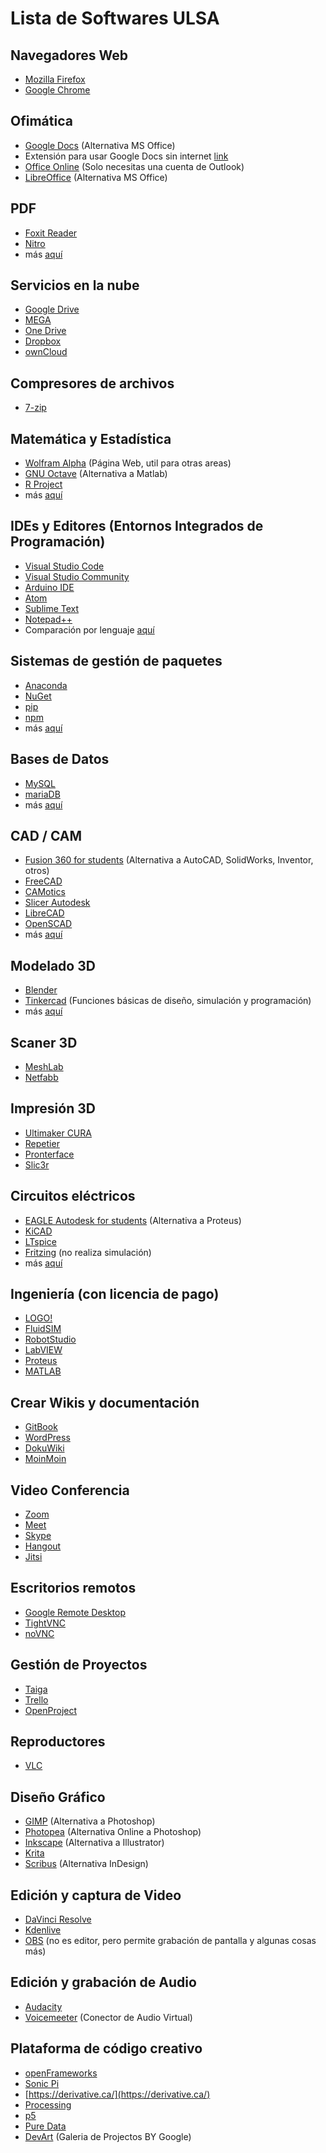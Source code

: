# Lista de Softwares ULSA

## Navegadores Web
- [Mozilla Firefox](https://www.mozilla.org/en-US/firefox/new/)
- [Google Chrome](https://www.google.com/chrome/)

## Ofimática
- [Google Docs](https://www.google.com/docs/about/) (Alternativa MS Office)
- Extensión para usar Google Docs sin internet [link](https://chrome.google.com/webstore/detail/google-docs-offline/ghbmnnjooekpmoecnnnilnnbdlolhkhi)
- [Office Online](https://www.office.com/) (Solo necesitas una cuenta de Outlook)
- [LibreOffice](https://www.libreoffice.org/) (Alternativa MS Office)

## PDF
- [Foxit Reader](https://www.foxitsoftware.com/pdf-reader/)
- [Nitro](https://www.gonitro.com/es/)
- más [aquí](https://en.wikipedia.org/wiki/List_of_PDF_software)

## Servicios en la nube
- [Google Drive](https://www.google.com/drive/download/)
- [MEGA](https://mega.nz/)
- [One Drive](https://onedrive.live.com/)
- [Dropbox](https://www.dropbox.com/)
- [ownCloud](https://owncloud.org/)

## Compresores de archivos
- [7-zip](https://www.7-zip.org/)

## Matemática y Estadística
- [Wolfram Alpha](https://www.wolframalpha.com/) (Página Web, util para otras areas)
- [GNU Octave](https://www.gnu.org/software/octave/) (Alternativa a Matlab)
- [R Project](https://www.r-project.org/)
- más [aquí](https://en.wikipedia.org/wiki/List_of_open-source_software_for_mathematics)

## IDEs y Editores (Entornos Integrados de Programación)
- [Visual Studio Code](https://code.visualstudio.com/)
- [Visual Studio Community](https://visualstudio.microsoft.com/es/vs/community)
- [Arduino IDE](https://www.arduino.cc/en/main/software)
- [Atom](https://atom.io/)
- [Sublime Text](https://www.sublimetext.com/)
- [Notepad++](https://notepad-plus-plus.org/downloads/)
- Comparación por lenguaje [aquí](https://en.wikipedia.org/wiki/Comparison_of_integrated_development_environments)

## Sistemas de gestión de paquetes
- [Anaconda](https://www.anaconda.com/)
- [NuGet](https://www.nuget.org/)
- [pip](https://pypi.org/project/pip/)
- [npm](https://www.npmjs.com/)
- más [aquí](https://en.wikipedia.org/wiki/List_of_software_package_management_systems)

## Bases de Datos
- [MySQL](https://www.mysql.com/)
- [mariaDB](https://mariadb.org/)
- más [aquí](https://en.wikipedia.org/wiki/List_of_relational_database_management_systems)

## CAD / CAM
- [Fusion 360 for students](https://www.autodesk.com/products/fusion-360/students-teachers-educators) (Alternativa a AutoCAD, SolidWorks, Inventor, otros)
- [FreeCAD](https://www.freecadweb.org/)
- [CAMotics](https://camotics.org/)
- [Slicer Autodesk](https://apps.autodesk.com/FUSION/en/Detail/Index?id=8699194120463301363&os=Win64&appLang=en)
- [LibreCAD](https://librecad.org/)
- [OpenSCAD](https://www.openscad.org/)
- más [aquí](https://en.wikipedia.org/wiki/Comparison_of_computer-aided_design_software)

## Modelado 3D
- [Blender](https://www.blender.org/)
- [Tinkercad](https://www.tinkercad.com/) (Funciones básicas de diseño, simulación y programación)
- más [aquí](https://en.wikipedia.org/wiki/List_of_3D_modeling_software)

## Scaner 3D
- [MeshLab](http://www.meshlab.net/#)
- [Netfabb](https://apps.autodesk.com/FUSION/en/Detail/Index?id=249070194383670344&appLang=en&os=Win64)

## Impresión 3D
- [Ultimaker CURA](https://ultimaker.com/software/ultimaker-cura)
- [Repetier](https://www.repetier.com/)
- [Pronterface](https://www.pronterface.com/)
- [Slic3r](https://slic3r.org/)

## Circuitos eléctricos
- [EAGLE Autodesk for students](https://www.autodesk.com/education/free-software/eagle) (Alternativa a Proteus)
- [KiCAD](https://www.kicad-pcb.org/)
- [LTspice](https://www.analog.com/en/design-center/design-tools-and-calculators/ltspice-simulator.html)
- [Fritzing](https://fritzing.org/home/) (no realiza simulación)
- más [aquí](https://en.wikipedia.org/wiki/Comparison_of_EDA_software)

## Ingeniería (con licencia de pago)
- [LOGO!](https://new.siemens.com/global/en/products/automation/systems/industrial/plc/logo/logo-software.html)
- [FluidSIM](https://www.festo-didactic.com/int-en/learning-systems/software-e-learning/fluidsim/fluidsim-5.htm)
- [RobotStudio](https://new.abb.com/products/robotics/robotstudio)
- [LabVIEW](https://www.ni.com/es-es/shop/labview.html)
- [Proteus](https://www.labcenter.com/)
- [MATLAB](https://www.mathworks.com/products/matlab.html)

## Crear Wikis y documentación
- [GitBook](https://www.gitbook.com/)
- [WordPress](https://wordpress.org/)
- [DokuWiki](https://www.dokuwiki.org/dokuwiki)
- [MoinMoin](http://moinmo.in/)

## Video Conferencia
- [Zoom](https://zoom.us/)
- [Meet](https://meet.google.com/)
- [Skype](https://www.skype.com/en/)
- [Hangout](https://hangouts.google.com/)
- [Jitsi](https://jitsi.org/)

## Escritorios remotos
- [Google Remote Desktop](https://remotedesktop.google.com/)
- [TightVNC](https://www.tightvnc.com/)
- [noVNC](https://novnc.com/info.html)

## Gestión de Proyectos
- [Taiga](https://taiga.io/) 
- [Trello](https://trello.com/)
- [OpenProject](https://www.openproject.org/)

## Reproductores
- [VLC](https://www.videolan.org/)

## Diseño Gráfico
- [GIMP](https://www.gimp.org/) (Alternativa a Photoshop)
- [Photopea](https://www.photopea.com/) (Alternativa Online a Photoshop)
- [Inkscape](https://inkscape.org/) (Alternativa a Illustrator)
- [Krita](https://krita.org/en/)
- [Scribus](https://www.scribus.net/) (Alternativa InDesign)

## Edición y captura de Video
- [DaVinci Resolve](https://www.blackmagicdesign.com/products/davinciresolve/)
- [Kdenlive](https://kdenlive.org/en/)
- [OBS](https://obsproject.com/) (no es editor, pero permite grabación de pantalla y algunas cosas más)

## Edición y grabación de Audio
- [Audacity](https://www.audacityteam.org/)
- [Voicemeeter](https://www.vb-audio.com/Voicemeeter/index.htm) (Conector de Audio Virtual)

## Plataforma de código creativo
- [openFrameworks](https://openframeworks.cc/)
- [Sonic Pi](https://sonic-pi.net/)
- [https://derivative.ca/](https://derivative.ca/)
- [Processing](https://processing.org/)
- [p5](https://p5js.org/)
- [Pure Data](https://puredata.info/)
- [DevArt](https://devart.withgoogle.com/) (Galeria de Projectos BY Google)
